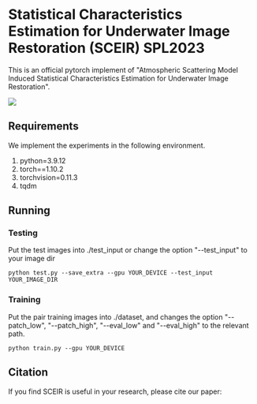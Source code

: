 # Statistical Characteristics Estimation for Underwater Image Restoration (SCEIR) SPL2023
This is an official pytorch implement of "Atmospheric Scattering Model Induced Statistical Characteristics Estimation
for Underwater Image Restoration".

<img src="comparison4.png"/>

## Requirements
We implement the experiments in the following environment.
1. python=3.9.12
2. torch==1.10.2
3. torchvision=0.11.3
4. tqdm

## Running

### Testing
Put the test images into ./test_input or change the option "--test_input" to your image dir

```
python test.py --save_extra --gpu YOUR_DEVICE --test_input YOUR_IMAGE_DIR
```

### Training
Put the pair training images into ./dataset, and changes the option "--patch_low", "--patch_high", 
"--eval_low" and "--eval_high" to the relevant path.

```
python train.py --gpu YOUR_DEVICE
```

## Citation

If you find SCEIR is useful in your research, please cite our paper: